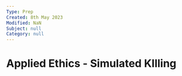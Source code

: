 ```yaml
---
Type: Prep
Created: 8th May 2023
Modified: NaN
Subject: null
Category: null
---
```


# Applied Ethics - Simulated KIlling
